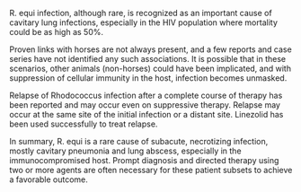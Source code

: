 R. equi infection, although rare, is recognized as an important cause of cavitary lung infections, especially in the HIV population where mortality could be as high as 50%.

Proven links with horses are not always present, and a few reports and case series have not identified any such associations. It is possible that in these scenarios, other animals (non-horses) could have been implicated, and with suppression of cellular immunity in the host, infection becomes unmasked.

Relapse of Rhodococcus infection after a complete course of therapy has been reported and may occur even on suppressive therapy. Relapse may occur at the same site of the initial infection or a distant site. Linezolid has been used successfully to treat relapse.

In summary, R. equi is a rare cause of subacute, necrotizing infection, mostly cavitary pneumonia and lung abscess, especially in the immunocompromised host. Prompt diagnosis and directed therapy using two or more agents are often necessary for these patient subsets to achieve a favorable outcome.